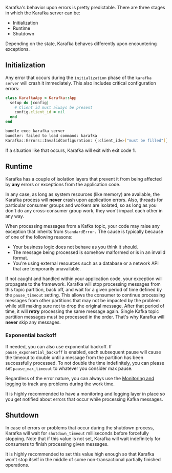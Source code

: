 Karafka's behavior upon errors is pretty predictable. There are three stages in which the Karafka server can be:

- Initialization
- Runtime
- Shutdown

Depending on the state, Karafka behaves differently upon encountering exceptions.

## Initialization

Any error that occurs during the `initialization` phase of the `karafka server` will crash it immediately. This also includes critical configuration errors:

```ruby
class KarafkaApp < Karafka::App
  setup do |config|
    # Client id must always be present
    config.client_id = nil
  end
end
```

```bash
bundle exec karafka server
bundler: failed to load command: karafka
Karafka::Errors::InvalidConfiguration: {:client_id=>["must be filled"]}
```

If a situation like that occurs, Karafka will exit with exit code **1**.

## Runtime

Karafka has a couple of isolation layers that prevent it from being affected by **any** errors or exceptions from the application code.

In any case, as long as system resources (like memory) are available, the Karafka process will **never** crash upon application errors. Also, threads for particular consumer groups and workers are isolated, so as long as you don't do any cross-consumer group work, they won't impact each other in any way.

When processing messages from a Kafka topic, your code may raise any exception that inherits from `StandardError.` The cause is typically because of one of the following reasons:

- Your business logic does not behave as you think it should.
- The message being processed is somehow malformed or is in an invalid format.
- You're using external resources such as a database or a network API that are temporarily unavailable.

If not caught and handled within your application code, your exception will propagate to the framework. Karafka will stop processing messages from this topic partition, back off, and wait for a given period of time defined by the `pause_timeout` setting. This allows the consumer to continue processing messages from other partitions that may not be impacted by the problem while still making sure not to drop the original message. After that period of time, it will **retry** processing the same message again. Single Kafka topic partition messages must be processed in the order. That's why Karafka will **never** skip any messages.

### Exponential backoff

If needed, you can also use exponential backoff. If `pause_exponential_backoff` is enabled, each subsequent pause will cause the timeout to double until a message from the partition has been successfully processed. To not double the time indefinitely, you can please set `pause_max_timeout` to whatever you consider max pause.

Regardless of the error nature, you can always use the [Monitoring and logging](Monitoring-and-logging) to track any problems during the work time.

It is highly recommended to have a monitoring and logging layer in place so you get notified about errors that occur while processing Kafka messages.

## Shutdown

In case of errors or problems that occur during the shutdown process, Karafka will wait for `shutdown_timeout` milliseconds before forcefully stopping. Note that if this value is not set, Karafka will wait indefinitely for consumers to finish processing given messages.

It is highly recommended to set this value high enough so that Karafka won't stop itself in the middle of some non-transactional partially finished operations.
